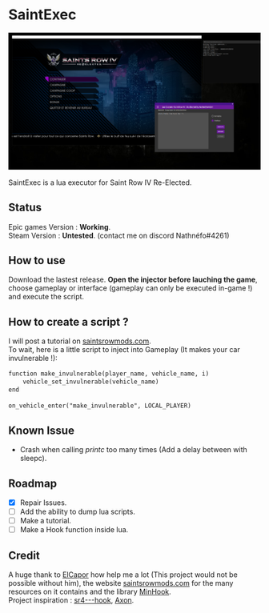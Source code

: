 # SaintExec 
![presentation](images/presentation.png)

SaintExec is a lua executor for Saint Row IV Re-Elected.

## Status
Epic games Version : **Working**.\
Steam Version : **Untested**. (contact me on discord Nathnéfo#4261)

## How to use
Download the lastest release. **Open the injector before lauching the game**,  choose gameplay or interface (gameplay can only be executed in-game !) and execute the script.

## How to create a script ?
I will post a tutorial on [saintsrowmods.com](https://www.saintsrowmods.com).\
To wait, here is a little script to inject into Gameplay (It makes your car invulnerable !): 

    function make_invulnerable(player_name, vehicle_name, i)
        vehicle_set_invulnerable(vehicle_name)
    end

    on_vehicle_enter("make_invulnerable", LOCAL_PLAYER)

## Known Issue
- Crash when calling *printc* too many times (Add a delay between with sleepc).

## Roadmap

- [X] Repair Issues.
- [ ] Add the ability to dump lua scripts.
- [ ] Make a tutorial.
- [ ] Make a Hook function inside lua.

## Credit

A huge thank to [ElCapor](https://github.com/ElCapor) how help me a lot (This project would not be possible without him), the website [saintsrowmods.com](https://www.saintsrowmods.com) for the many resources on it contains and the library [MinHook](https://github.com/TsudaKageyu/minhook).\
Project inspiration : [sr4---hook](https://github.com/ElCapor/sr4---hook), [Axon](https://github.com/rakion99/Axon/tree/4e6773e8e0dfaa6003439a2dabb0a2748d9384ac).
